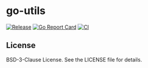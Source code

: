 # go-utils

[![Release](https://img.shields.io/github/release/deweppro/go-utils.svg?style=flat-square)](https://github.com/deweppro/go-utils/releases/latest)
[![Go Report Card](https://goreportcard.com/badge/github.com/deweppro/go-utils)](https://goreportcard.com/report/github.com/deweppro/go-utils)
[![CI](https://github.com/deweppro/go-utils/actions/workflows/ci.yml/badge.svg)](https://github.com/deweppro/go-utils/actions/workflows/ci.yml)

## License

BSD-3-Clause License. See the LICENSE file for details.